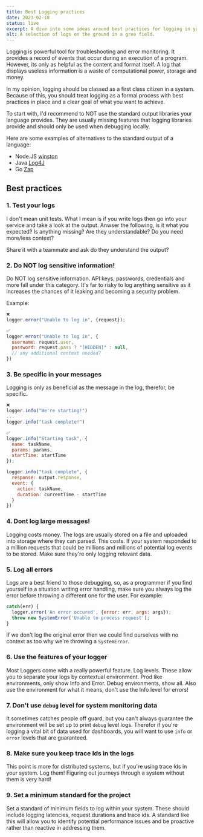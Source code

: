 ```yaml
---
title: Best Logging practices
date: 2023-02-18
status: live
excerpt: A dive into some ideas around best practices for logging in your code. Why do you want logging? when you should and shouldnt.
alt: A selection of logs on the ground in a gree field.
---
```


Logging is powerful tool for troubleshooting and error monitoring. It provides a record of events that occur during an execution of a program. However, its only as helpful as the content and format itself. A log that displays useless information is a waste of computational power, storage and money.

In my opinion, logging should be classed as a first class citizen in a system. Because of this, you should treat logging as a formal process with best practices in place and a clear goal of what you want to achieve.

To start with, I'd recommend to NOT use the standard output libraries your language provides. They are usually missing features that logging libraries provide and should only be used when debugging locally.

Here are some examples of alternatives to the standard output of a language:

- Node.JS [winston](https://github.com/winstonjs/winston)
- Java [Log4J](https://logging.apache.org/log4j/2.x/)
- Go [Zap](https://pkg.go.dev/go.uber.org/zap)

## Best practices

### 1. Test your logs

I don't mean unit tests. What I mean is if you write logs then go into your service and take a look at the output. Anwser the following,  is it what you expected? Is anything missing? Are they understandable? Do you need more/less context?

Share it with a teammate and ask do they understand the output?

### 2. Do NOT log sensitive information!

Do NOT log sensitive information. API keys, passwords, credentials and more fall under this category. It's far to risky to log anything sensitive as it increases the chances of it leaking and becoming a security problem.

Example:

```js
❌
logger.error("Unable to log in", {request});

✅
logger.error("Unable to log in", {
  username: request.user,
  password: request.pass ? "[HIDDEN]" : null,
  // any additional context needed?
})
```

### 3. Be specific in your messages

Logging is only as beneficial as the message in the log, therefor, be specific.

```js
❌
logger.info("We're starting!")
...
logger.info("task complete!")

✅
logger.info("Starting task", {
  name: taskName,
  params: params,
  startTime: startTime
});

logger.info("task complete", {
  response: output.response,
  event: {
    action: taskName,
    duration: currentTime - startTime
  }
})
```

### 4. Dont log large messages!

Logging costs money. The logs are usually stored on a file and uploaded into storage where they can parsed. This costs. If your system responded to a million requests that could be millions and millions of potential log events to be stored. Make sure they're only logging relevant data.

### 5. Log all errors

Logs are a best friend to those debugging, so, as a programmer if you find yourself in a situation writing error handling, make sure you always log the error before throwing a different one for the user. For example:

```js
catch(err) {
  logger.error('An error occured', {error: err, args: args});
  throw new SystemError('Unable to process request');
}
```

If we don't log the original error then we could find ourselves with no context as too why we're throwing a `SystemError`.

### 6. Use the features of your logger

Most Loggers come with a really powerful feature. Log levels. These allow you to separate your logs by contextual environment. Prod like environments, only show Info and Error. Debug environments, show all. Also use the environment for what it means, don't use the Info level for errors!

### 7. Don't use `debug` level for system monitoring data

It sometimes catches people off guard, but you can't always guarantee the environment will be set up to print `debug` level logs. Therefor if you're logging a vital bit of data used for dashboards, you will want to use `info` or `error` levels that are guaranteed.

### 8. Make sure you keep trace Ids in the logs

This point is more for distributed systems, but if you're using trace Ids in your system. Log them! Figuring out journeys through a system without them is very hard!

### 9. Set a minimum standard for the project

Set a standard of minimum fields to log within your system. These should include logging latencies, request durations and trace ids. A standard like this will allow you to identify potential performance issues and be proactive rather than reactive in addressing them.